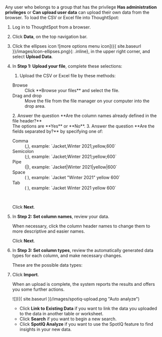 Any user who belongs to a group that has the privilege **Has administration privileges** or **Can upload user data** can upload their own data from the browser. To load the CSV or Excel file into ThoughtSpot:

1. Log in to ThoughtSpot from a browser.

2. Click **Data**, on the top navigation bar.

3. Click the ellipses icon
![more options menu icon]({{ site.baseurl }}/images/icon-ellipses.png){: .inline},
in the upper right corner, and select **Upload Data**.

4. In **Step 1: Upload your file**, complete these selections:
    1. Upload the CSV or Excel file by these methods:<br/>
    <dl>
    <dlentry>
    <dt>Browse</dt>
    <dd>Click **Browse your files** and select the file.</dd>
    </dlentry>
    <dlentry>
    <dt>Drag and drop</dt>
    <dd>Move the file from the file manager on your computer into the drop area.</dd>
    </dlentry>
    </dl>
    2. Answer the question **Are the column names already defined in the file header?**<br/>
    The options are **Yes** or **No**.
    3. Answer the question **Are the fields separated by?** by specifying one of:<br/>
    <dl>
    <dt>Comma</dt>
    <dd>(,), example: `Jacket,Winter 2021,yellow,600`</dd>
    <dt>Semicolon</dt>
    <dd>(;), example: `Jacket;Winter 2021;yellow;600`</dd>
    <dt>Pipe</dt>
    <dd>(|), example: `Jacket|Winter 2021|yellow|600`</dd>
    <dt>Space</dt>
    <dd>( ), example: `Jacket "Winter 2021" yellow 600`</dd>
    <dt>Tab</dt>
    <dd>( ), example: `Jacket Winter 2021 yellow 600`</dd>
    </dl><br/>

      Click **Next**.

5. In **Step 2: Set column names**, review your data.

    When necessary, click the column header names to change them to more descriptive and easier names.

    Click **Next**.

6. In **Step 3: Set column types**, review the automatically generated data types for each column, and make necessary changes.

   These are the possible data types: <br/>
   <dl>
   <dlentry>
   </
   </dl>

9. Click **Import**.

    When an upload is complete, the system reports the results and offers you some further actions.

     ![]({{ site.baseurl }}/images/spotiq-upload.png "Auto analyze")

    * Click **Link to Existing Data** if you want to link the data you uploaded to the data in another table or worksheet.
    * Click **Search** if you want to begin a new search.
    * Click **SpotIQ Analyze** if you want to use the SpotIQ feature to find insights in your new data.
